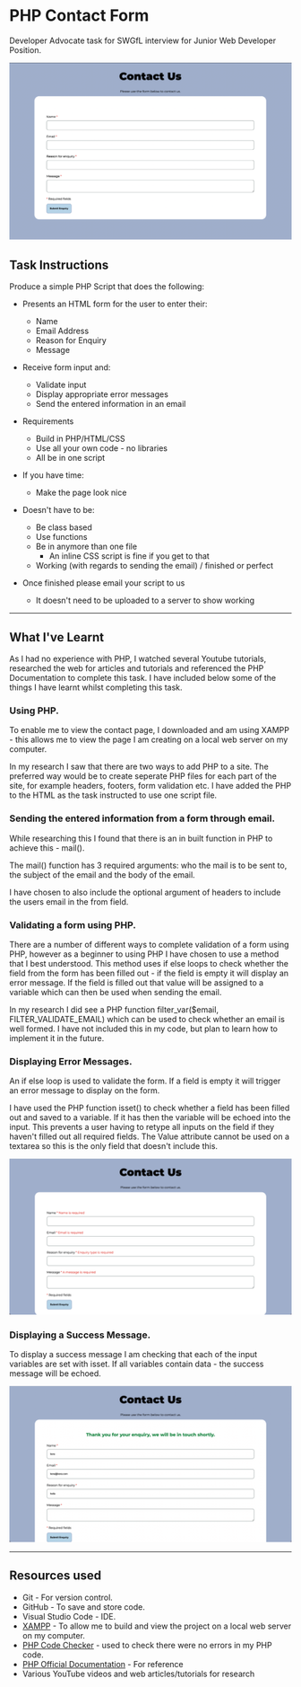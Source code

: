 # PHP Contact Form

Developer Advocate task for SWGfL interview for Junior Web Developer Position.

![PHP Contact Form](documentation/contact-form.png)

## Task Instructions

Produce a simple PHP Script that does the following:

* Presents an HTML form for the user to enter their:
  * Name
  * Email Address
  * Reason for Enquiry
  * Message

* Receive form input and:
  * Validate input
  * Display appropriate error messages
  * Send the entered information in an email

* Requirements
  * Build in PHP/HTML/CSS
  * Use all your own code - no libraries
  * All be in one script

* If you have time:
  * Make the page look nice

* Doesn't have to be:
  * Be class based
  * Use functions
  * Be in anymore than one file
    * An inline CSS script is fine if you get to that
  * Working (with regards to sending the email) / finished or perfect

* Once finished please email your script to us
  * It doesn't need to be uploaded to a server to show working

- - -
## What I've Learnt

As I had no experience with PHP, I watched several Youtube tutorials, researched the web for articles and tutorials and referenced the PHP Documentation to complete this task. I have included below some of the things I have learnt whilst completing this task.

### **Using PHP.**

To enable me to view the contact page, I downloaded and am using XAMPP - this allows me to view the page I am creating on a local web server on my computer.

In my research I saw that there are two ways to add PHP to a site. The preferred way would be to create seperate PHP files for each part of the site, for example headers, footers, form validation etc. I have added the PHP to the HTML as the task instructed to use one script file.

### **Sending the entered information from a form through email.**

While researching this I found that there is an in built function in PHP to achieve this - mail(). 

The mail() function has 3 required arguments: who the mail is to be sent to, the subject of the email and the body of the email. 

I have chosen to also include the optional argument of headers to include the users email in the from field.

### **Validating a form using PHP.**

There are a number of different ways to complete validation of a form using PHP, however as a beginner to using PHP I have chosen to use a method that I best understood. This method uses if else loops to check whether the field from the form has been filled out - if the field is empty it will display an error message. If the field is filled out that value will be assigned to a variable which can then be used when sending the email.

In my research I did see a PHP function filter_var($email, FILTER_VALIDATE_EMAIL) which can be used to check whether an email is well formed. I have not included this in my code, but plan to learn how to implement it in the future.

### **Displaying Error Messages.**

An if else loop is used to validate the form. If a field is empty it will trigger an error message to display on the form. 

I have used the PHP function isset() to check whether a field has been filled out and saved to a variable. If it has then the variable will be echoed into the input. This prevents a user having to retype all inputs on the field if they haven't filled out all required fields. The Value attribute cannot be used on a textarea so this is the only field that doesn't include this. 

![Error Messages](documentation/errors.png)
### **Displaying a Success Message.**

To display a success message I am checking that each of the input variables are set with isset. If all variables contain data - the success message will be echoed.

![Success Message](documentation/success.png)
- - -
## Resources used

* Git - For version control.
* GitHub - To save and store code.
* Visual Studio Code - IDE.
* [XAMPP](https://www.apachefriends.org/index.html) - To allow me to build and view the project on a local web server on my computer.
* [PHP Code Checker](https://phpcodechecker.com/) - used to check there were no errors in my PHP code.
* [PHP Official Documentation]() - For reference
* Various YouTube videos and web articles/tutorials for research